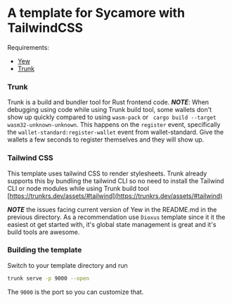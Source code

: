 A template for Sycamore with TailwindCSS
========================================

Requirements:

 - [Yew](https://yew.rs/)
 - [Trunk](https://trunkrs.dev/)


### Trunk
Trunk is a build and bundler tool for Rust frontend code. 
***NOTE***: When debugging using code while using Trunk build tool, some wallets don't show up quickly compared to using `wasm-pack` or ` cargo build --target wasm32-unknown-unknown`. This happens on the `register` event, specifically the `wallet-standard:register-wallet` event from wallet-standard. Give the wallets a few seconds to register themselves and they will show up.

### Tailwind CSS
This template uses tailwind CSS to render stylesheets. Trunk already supports this by bundling the tailwind CLI so no need to install the Tailwind CLI or node modules while using Trunk build tool [https://trunkrs.dev/assets/#tailwind](https://trunkrs.dev/assets/#tailwind)

***NOTE*** the issues facing current version of Yew in the README.md in the previous directory. As a recommendation use `Dioxus` template since it it the easiest ot get started with, it's global state management is great and it's build tools are awesome.

### Building the template
Switch to your template directory and run
```sh
trunk serve -p 9000 --open
```
The `9000` is the port so you can customize that.
